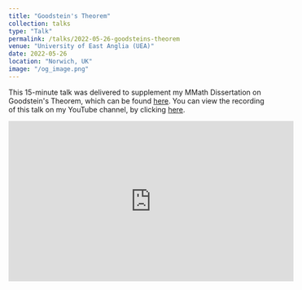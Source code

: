 ```yaml
---
title: "Goodstein's Theorem"
collection: talks
type: "Talk"
permalink: /talks/2022-05-26-goodsteins-theorem
venue: "University of East Anglia (UEA)"
date: 2022-05-26
location: "Norwich, UK"
image: "/og_image.png"
---
```


This 15-minute talk was delivered to supplement my MMath Dissertation on Goodstein's Theorem, which can be found [here](https://shayjordan.co.uk/projects/Goodsteins_Theorem). You can view the recording of this talk on my YouTube channel, by clicking [here](https://www.youtube.com/watch?v=Vde0GE_aiIU).

<iframe width="560" height="315" src="https://www.youtube.com/embed/Vde0GE_aiIU" title="YouTube video player" frameborder="0" allow="accelerometer; autoplay; clipboard-write; encrypted-media; gyroscope; picture-in-picture; web-share" allowfullscreen></iframe>
